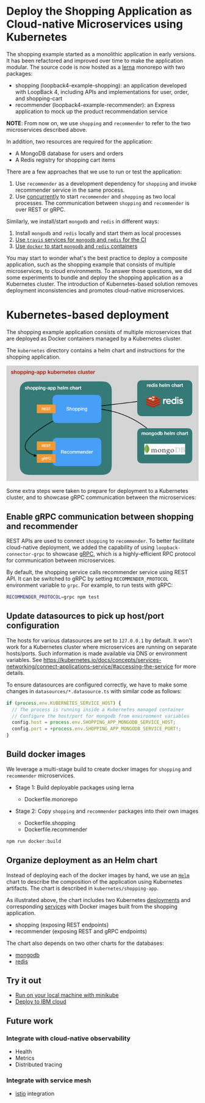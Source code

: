 # Deploy the Shopping Application as Cloud-native Microservices using Kubernetes

The shopping example started as a monolithic application in early versions. It
has been refactored and improved over time to make the application modular. The
source code is now hosted as a [lerna](https://github.com/lerna/lerna) monorepo
with two packages:

- shopping (loopback4-example-shopping): an application developed with LoopBack
  4, including APIs and implementations for user, order, and shopping-cart
- recommender (loopback4-example-recommender): an Express application to mock up
  the product recommendation service

**NOTE**: From now on, we use `shopping` and `recommender` to refer to the two
microservices described above.

In addition, two resources are required for the application:

- A MongoDB database for users and orders
- A Redis registry for shopping cart items

There are a few approaches that we use to run or test the application:

1. Use `recommender` as a development dependency for `shopping` and invoke
   recommender service in the same process.
2. Use [concurrently](https://github.com/kimmobrunfeldt/concurrently) to start
   `recommender` and `shopping` as two local processes. The communication
   between `shopping` and `recommender` is over REST or gRPC.

Similarly, we install/start `mongodb` and `redis` in different ways:

1. Install `mongodb` and `redis` locally and start them as local processes
2. [Use `travis` services for `mongodb` and `redis` for the CI](https://github.com/loopbackio/loopback4-example-shopping/blob/master/.travis.yml#L15-L17)
3. [Use `docker` to start `mongodb` and `redis` containers](https://github.com/loopbackio/loopback4-example-shopping/blob/master/bin/start-dbs.sh)

You may start to wonder what's the best practice to deploy a composite
application, such as the shopping example that consists of multiple
microservices, to cloud environments. To answer those questions, we did some
experiments to bundle and deploy the shopping application as a Kubernetes
cluster. The introduction of Kubernetes-based solution removes deployment
inconsistencies and promotes cloud-native microservices.

# Kubernetes-based deployment

The shopping example application consists of multiple microservices that are
deployed as Docker containers managed by a Kubernetes cluster.

The `kubernetes` directory contains a helm chart and instructions for the
shopping application.

![shopping-app cluster](./imgs/k8s-shopping-cluster.png)

Some extra steps were taken to prepare for deployment to a Kubernetes cluster,
and to showcase gRPC communication between the microservices:

## Enable gRPC communication between shopping and recommender

REST APIs are used to connect `shopping` to `recommender`. To better facilitate
cloud-native deployment, we added the capability of using
`loopback-connector-grpc` to showcase [gRPC](https://grpc.io/), which is a
highly-efficient RPC protocol for communication between microservices.

By default, the shopping service calls recommender service using REST API. It
can be switched to gRPC by setting `RECOMMENDER_PROTOCOL` environment variable
to `grpc`. For example, to run tests with gRPC:

```sh
RECOMMENDER_PROTOCOL=grpc npm test
```

## Update datasources to pick up host/port configuration

The hosts for various datasources are set to `127.0.0.1` by default. It won't
work for a Kubernetes cluster where microservices are running on separate
hosts/ports. Such information is made available via DNS or environment
variables. See
https://kubernetes.io/docs/concepts/services-networking/connect-applications-service/#accessing-the-service
for more details.

To ensure datasources are configured correctly, we have to make some changes in
`datasources/*.datasource.ts` with similar code as follows:

```ts
if (process.env.KUBERNETES_SERVICE_HOST) {
  // The process is running inside a Kubernetes managed container
  // Configure the host/port for mongodb from environment variables
  config.host = process.env.SHOPPING_APP_MONGODB_SERVICE_HOST;
  config.port = +process.env.SHOPPING_APP_MONGODB_SERVICE_PORT!;
}
```

## Build docker images

We leverage a multi-stage build to create docker images for `shopping` and
`recommender` microservices.

- Stage 1: Build deployable packages using lerna

  - Dockerfile.monorepo

- Stage 2: Copy `shopping` and `recommender` packages into their own images
  - Dockerfile.shopping
  - Dockerfile.recommender

```sh
npm run docker:build
```

## Organize deployment as an Helm chart

Instead of deploying each of the docker images by hand, we use an
[`Helm`](https://helm.sh/) chart to describe the composition of the application
using Kubernetes artifacts. The chart is described in `kubernetes/shopping-app`.

As illustrated above, the chart includes two Kubernetes
[deployments](https://kubernetes.io/docs/concepts/workloads/controllers/deployment/)
and corresponding
[services](https://kubernetes.io/docs/concepts/services-networking/service/)
with Docker images built from the shopping application.

- shopping (exposing REST endpoints)
- recommender (exposing REST and gRPC endpoints)

The chart also depends on two other charts for the databases:

- [mongodb](https://github.com/helm/charts/tree/master/stable/mongodb)
- [redis](https://github.com/helm/charts/tree/master/stable/redis)

## Try it out

- [Run on your local machine with minikube](./docs/try-with-minikube.md)
- [Deploy to IBM cloud](./docs/deploy-to-ibmcloud.md)

## Future work

### Integrate with cloud-native observability

- Health
- Metrics
- Distributed tracing

### Integrate with service mesh

- [istio](https://istio.io/) integration
